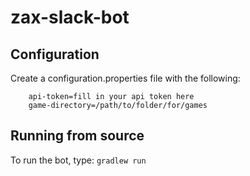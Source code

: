 # zax-slack-bot

## Configuration
Create a configuration.properties file with the following:
```
    api-token=fill in your api token here
    game-directory=/path/to/folder/for/games
``` 
## Running from source

To run the bot, type: `gradlew run`

